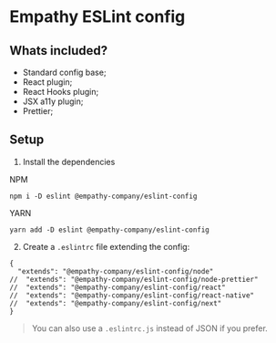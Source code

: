 # Empathy ESLint config

## Whats included?

- Standard config base;
- React plugin;
- React Hooks plugin;
- JSX a11y plugin;
- Prettier;

## Setup

1. Install the dependencies

NPM
```
npm i -D eslint @empathy-company/eslint-config
```
YARN
```
yarn add -D eslint @empathy-company/eslint-config
```


2. Create a `.eslintrc` file extending the config:

```
{
  "extends": "@empathy-company/eslint-config/node"
//  "extends": "@empathy-company/eslint-config/node-prettier"
//  "extends": "@empathy-company/eslint-config/react"
//  "extends": "@empathy-company/eslint-config/react-native"
//  "extends": "@empathy-company/eslint-config/next"
}
```

> You can also use a `.eslintrc.js` instead of JSON if you prefer.
